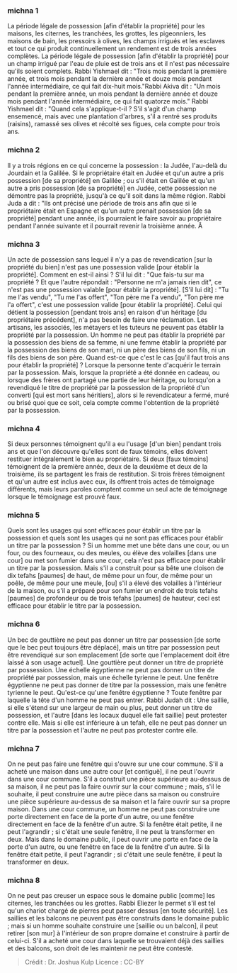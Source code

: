 
### michna 1
La période légale de possession [afin d'établir la propriété] pour les maisons, les citernes, les tranchées, les grottes, les pigeonniers, les maisons de bain, les pressoirs à olives, les champs irrigués et les esclaves et tout ce qui produit continuellement un rendement est de trois années complètes. La période légale de possession [afin d'établir la propriété] pour un champ irrigué par l'eau de pluie est de trois ans et il n'est pas nécessaire qu'ils soient complets. Rabbi Yishmael dit :  "Trois mois pendant la première année, et trois mois pendant la dernière année et douze mois pendant l'année intermédiaire, ce qui fait dix-huit mois."Rabbi Akiva dit :  "Un mois pendant la première année, un mois pendant la dernière année et douze mois pendant l'année intermédiaire, ce qui fait quatorze mois." Rabbi Yishmael dit :  "Quand cela s'applique-t-il ?  S'il s'agit d'un champ ensemencé, mais avec une plantation d'arbres, s'il a rentré ses produits (raisins), ramassé ses olives et récolté ses figues, cela compte pour trois ans.

### michna 2
Il y a trois régions en ce qui concerne la possession :  la Judée, l'au-delà du Jourdain et la Galilée. Si le propriétaire était en Judée et qu'un autre a pris possession [de sa propriété] en Galilée ; ou s'il était en Galilée et qu'un autre a pris possession [de sa propriété] en Judée, cette possession ne démontre pas la propriété, jusqu'à ce qu'il soit dans la même région. Rabbi Juda a dit :  "Ils ont précisé une période de trois ans afin que si le propriétaire était en Espagne et qu'un autre prenait possession [de sa propriété] pendant une année, ils pourraient le faire savoir au propriétaire pendant l'année suivante et il pourrait revenir la troisième année. Â

### michna 3
Un acte de possession sans lequel il n'y a pas de revendication [sur la propriété du bien] n'est pas une possession valide [pour établir la propriété]. Comment en est-il ainsi ? S'il lui dit :  "Que fais-tu sur ma propriété ? Et que l'autre répondait :  "Personne ne m'a jamais rien dit", ce n'est pas une possession valable [pour établir la propriété]. [S'il lui dit] :  "Tu me l'as vendu", "Tu me l'as offert", "Ton père me l'a vendu", "Ton père me l'a offert", c'est une possession valide [pour établir la propriété]. Celui qui détient la possession [pendant trois ans] en raison d'un héritage [du propriétaire précédent], n'a pas besoin de faire une réclamation. Les artisans, les associés, les métayers et les tuteurs ne peuvent pas établir la propriété par la possession. Un homme ne peut pas établir la propriété par la possession des biens de sa femme, ni une femme établir la propriété par la possession des biens de son mari, ni un père des biens de son fils, ni un fils des biens de son père. Quand est-ce que c'est le cas [qu'il faut trois ans pour établir la propriété] ? Lorsque la personne tente d'acquérir le terrain par la possession. Mais, lorsque la propriété a été donnée en cadeau, ou lorsque des frères ont partagé une partie de leur héritage, ou lorsqu'on a revendiqué le titre de propriété par la possession de la propriété d'un converti [qui est mort sans héritiers], alors si le revendicateur a fermé, muré ou brisé quoi que ce soit, cela compte comme l'obtention de la propriété par la possession.

### michna 4
Si deux personnes témoignent qu'il a eu l'usage [d'un bien] pendant trois ans et que l'on découvre qu'elles sont de faux témoins, elles doivent restituer intégralement le bien au propriétaire. Si deux [faux témoins] témoignent de la première année, deux de la deuxième et deux de la troisième, ils se partagent les frais de restitution. Si trois frères témoignent et qu'un autre est inclus avec eux, ils offrent trois actes de témoignage différents, mais leurs paroles comptent comme un seul acte de témoignage lorsque le témoignage est prouvé faux.

### michna 5
Quels sont les usages qui sont efficaces pour établir un titre par la possession et quels sont les usages qui ne sont pas efficaces pour établir un titre par la possession ? Si un homme met une bête dans une cour, ou un four, ou des fourneaux, ou des meules, ou élève des volailles [dans une cour] ou met son fumier dans une cour, cela n'est pas efficace pour établir un titre par la possession. Mais s'il a construit pour sa bête une cloison de dix tefahs [paumes] de haut, de même pour un four, de même pour un poêle, de même pour une meule, [ou] s'il a élevé des volailles à l'intérieur de la maison, ou s'il a préparé pour son fumier un endroit de trois tefahs [paumes] de profondeur ou de trois tefahs [paumes] de hauteur, ceci est efficace pour établir le titre par la possession.

### michna 6
Un bec de gouttière ne peut pas donner un titre par possession [de sorte que le bec peut toujours être déplacé], mais un titre par possession peut être revendiqué sur son emplacement [de sorte que l'emplacement doit être laissé à son usage actuel]. Une gouttière peut donner un titre de propriété par possession. Une échelle égyptienne ne peut pas donner un titre de propriété par possession, mais une échelle tyrienne le peut. Une fenêtre égyptienne ne peut pas donner de titre par la possession, mais une fenêtre tyrienne le peut. Qu'est-ce qu'une fenêtre égyptienne ?  Toute fenêtre par laquelle la tête d'un homme ne peut pas entrer. Rabbi Judah dit :  Une saillie, si elle s'étend sur une largeur de main ou plus, peut donner un titre de possession, et l'autre [dans les locaux duquel elle fait saillie] peut protester contre elle. Mais si elle est inférieure à un tefah, elle ne peut pas donner un titre par la possession et l'autre ne peut pas protester contre elle.

### michna 7
On ne peut pas faire une fenêtre qui s'ouvre sur une cour commune. S'il a acheté une maison dans une autre cour [et contiguë], il ne peut l'ouvrir dans une cour commune. S'il a construit une pièce supérieure au-dessus de sa maison, il ne peut pas la faire ouvrir sur la cour commune ; mais, s'il le souhaite, il peut construire une autre pièce dans sa maison ou construire une pièce supérieure au-dessus de sa maison et la faire ouvrir sur sa propre maison. Dans une cour commune, un homme ne peut pas construire une porte directement en face de la porte d'un autre, ou une fenêtre directement en face de la fenêtre d'un autre. Si la fenêtre était petite, il ne peut l'agrandir ; si c'était une seule fenêtre, il ne peut la transformer en deux. Mais dans le domaine public, il peut ouvrir une porte en face de la porte d'un autre, ou une fenêtre en face de la fenêtre d'un autre. Si la fenêtre était petite, il peut l'agrandir ; si c'était une seule fenêtre, il peut la transformer en deux.

### michna 8
On ne peut pas creuser un espace sous le domaine public [comme] les citernes, les tranchées ou les grottes. Rabbi Eliezer le permet s'il est tel qu'un chariot chargé de pierres peut passer dessus [en toute sécurité]. Les saillies et les balcons ne peuvent pas être construits dans le domaine public ; mais si un homme souhaite construire une [saillie ou un balcon], il peut retirer [son mur] à l'intérieur de son propre domaine et construire à partir de celui-ci. S'il a acheté une cour dans laquelle se trouvaient déjà des saillies et des balcons, son droit de les maintenir ne peut être contesté.

>Crédit : Dr. Joshua Kulp
>Licence : CC-BY